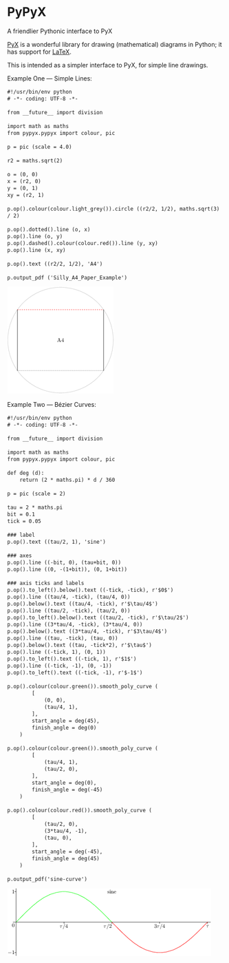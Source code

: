 # PyPyX
A friendlier Pythonic interface to PyX

[PyX](http://pyx.sourceforge.net/) is a wonderful library for drawing (mathematical) diagrams in Python; it has support for [LaTeX](https://en.wikipedia.org/wiki/LaTeX).

This is intended as a simpler interface to PyX, for simple line drawings.

Example One — Simple Lines:

```
#!/usr/bin/env python
# -*- coding: UTF-8 -*-

from __future__ import division

import math as maths
from pypyx.pypyx import colour, pic

p = pic (scale = 4.0)

r2 = maths.sqrt(2)

o = (0, 0)
x = (r2, 0)
y = (0, 1)
xy = (r2, 1)

p.op().colour(colour.light_grey()).circle ((r2/2, 1/2), maths.sqrt(3) / 2)

p.op().dotted().line (o, x)
p.op().line (o, y)
p.op().dashed().colour(colour.red()).line (y, xy)
p.op().line (x, xy)

p.op().text ((r2/2, 1/2), 'A4')

p.output_pdf ('Silly_A4_Paper_Example')
```

![Silly A4 Paper Example](/example/Silly_A4_Paper_Example.png)

Example Two — Bézier Curves:

```
#!/usr/bin/env python
# -*- coding: UTF-8 -*-

from __future__ import division

import math as maths
from pypyx.pypyx import colour, pic

def deg (d):
	return (2 * maths.pi) * d / 360

p = pic (scale = 2)

tau = 2 * maths.pi
bit = 0.1
tick = 0.05

### label
p.op().text ((tau/2, 1), 'sine')

### axes
p.op().line ((-bit, 0), (tau+bit, 0))
p.op().line ((0, -(1+bit)), (0, 1+bit))

### axis ticks and labels
p.op().to_left().below().text ((-tick, -tick), r'$0$')
p.op().line ((tau/4, -tick), (tau/4, 0))
p.op().below().text ((tau/4, -tick), r'$\tau/4$')
p.op().line ((tau/2, -tick), (tau/2, 0))
p.op().to_left().below().text ((tau/2, -tick), r'$\tau/2$')
p.op().line ((3*tau/4, -tick), (3*tau/4, 0))
p.op().below().text ((3*tau/4, -tick), r'$3\tau/4$')
p.op().line ((tau, -tick), (tau, 0))
p.op().below().text ((tau, -tick*2), r'$\tau$')
p.op().line ((-tick, 1), (0, 1))
p.op().to_left().text ((-tick, 1), r'$1$')
p.op().line ((-tick, -1), (0, -1))
p.op().to_left().text ((-tick, -1), r'$-1$')

p.op().colour(colour.green()).smooth_poly_curve (
		[
			(0, 0),
			(tau/4, 1),
		],
		start_angle = deg(45),
		finish_angle = deg(0)
	)

p.op().colour(colour.green()).smooth_poly_curve (
		[
			(tau/4, 1),
			(tau/2, 0),
		],
		start_angle = deg(0),
		finish_angle = deg(-45)
	)

p.op().colour(colour.red()).smooth_poly_curve (
		[
			(tau/2, 0),
			(3*tau/4, -1),
			(tau, 0),
		],
		start_angle = deg(-45),
		finish_angle = deg(45)
	)

p.output_pdf('sine-curve')
```

![sine curve](/example/sine-curve.png)

